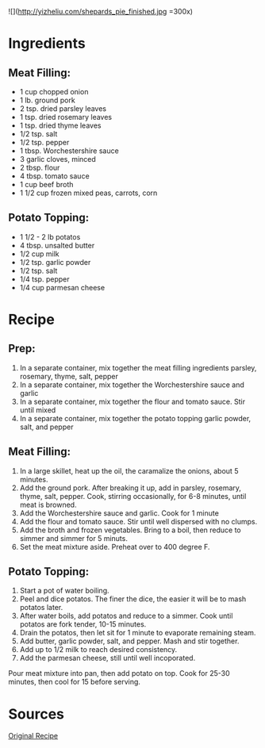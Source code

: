 ![](http://yizheliu.com/shepards_pie_finished.jpg =300x)

# Ingredients

## Meat Filling:
* 1 cup chopped onion
* 1 lb. ground pork
* 2 tsp. dried parsley leaves
* 1 tsp. dried rosemary leaves
* 1 tsp. dried thyme leaves
* 1/2 tsp. salt
* 1/2 tsp. pepper
* 1 tbsp. Worchestershire sauce
* 3 garlic cloves, minced
* 2 tbsp. flour
* 4 tbsp. tomato sauce
* 1 cup beef broth
* 1 1/2 cup frozen mixed peas, carrots, corn

## Potato Topping:
* 1 1/2 - 2 lb potatos
* 4 tbsp. unsalted butter
* 1/2 cup milk
* 1/2 tsp. garlic powder
* 1/2 tsp. salt
* 1/4 tsp. pepper
* 1/4 cup parmesan cheese

# Recipe

## Prep:
1. In a separate container, mix together the meat filling ingredients parsley, rosemary, thyme, salt, pepper
2. In a separate container, mix together the Worchestershire sauce and garlic
3. In a separate container, mix together the flour and tomato sauce. Stir until mixed
4. In a separate container, mix together the potato topping garlic powder, salt, and pepper

## Meat Filling:
1. In a large skillet, heat up the oil, the caramalize the onions, about 5 minutes.
2. Add the ground pork. After breaking it up, add in parsley, rosemary, thyme, salt, pepper. Cook, stirring occasionally, for 6-8 minutes, until meat is browned.
3. Add the Worchestershire sauce and garlic. Cook for 1 minute
4. Add the flour and tomato sauce. Stir until well dispersed with no clumps.
5. Add the broth and frozen vegetables. Bring to a boil, then reduce to simmer and simmer for 5 minuts.
6. Set the meat mixture aside. Preheat over to 400 degree F.

## Potato Topping:
1. Start a pot of water boiling.
2. Peel and dice potatos. The finer the dice, the easier it will be to mash potatos later.
3. After water boils, add potatos and reduce to a simmer. Cook until potatos are fork tender, 10-15 minutes.
4. Drain the potatos, then let sit for 1 minute to evaporate remaining steam.
5. Add butter, garlic powder, salt, and pepper. Mash and stir together.
6. Add up to 1/2 milk to reach desired consistency.
7. Add the parmesan cheese, still until well incoporated.

Pour meat mixture into pan, then add potato on top.
Cook for 25-30 minutes, then cool for 15 before serving.

# Sources
[Original Recipe](https://www.thewholesomedish.com/the-best-classic-shepherds-pie/)
